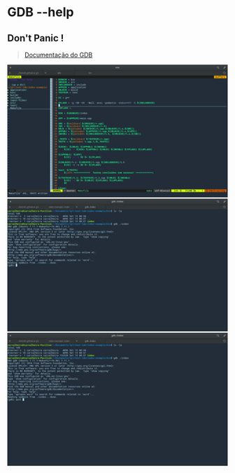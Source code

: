 # GDB --help
## Don't Panic !
> [Documentação do GDB](https://www.gnu.org/software/gdb/)


![flag](https://raw.githubusercontent.com/carvalheirafc/carvalheirafc.github.io/master/screen-shots/flag.png)
![execution](https://raw.githubusercontent.com/carvalheirafc/carvalheirafc.github.io/master/screen-shots/executing.png)
![quit](https://raw.githubusercontent.com/carvalheirafc/carvalheirafc.github.io/master/screen-shots/quit.png)
